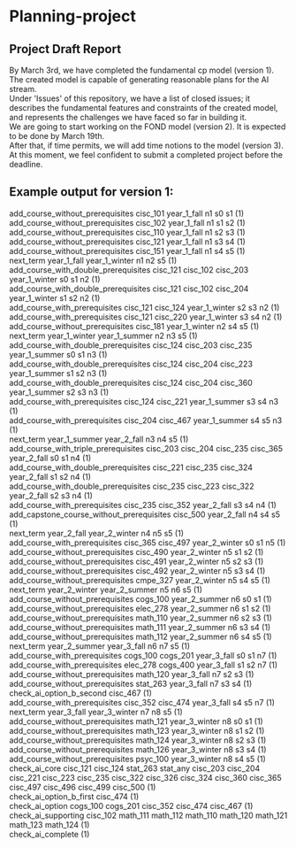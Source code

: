 # Planning-project

## Project Draft Report
By March 3rd, we have completed the fundamental cp model (version 1). The created model is capable of generating reasonable plans for the AI stream. <br />
Under 'Issues' of this repository, we have a list of closed issues; it describes the fundamental features and constraints of the created model, and represents the challenges we have faced so far in building it. <br />
We are going to start working on the FOND model (version 2). It is expected to be done by March 19th. <br />
After that, if time permits, we will add time notions to the model (version 3). <br />
At this moment, we feel confident to submit a completed project before the deadline. <br />


## Example output for version 1:
add_course_without_prerequisites cisc_101 year_1_fall n1 s0 s1 (1) <br />
add_course_without_prerequisites cisc_102 year_1_fall n1 s1 s2 (1) <br />
add_course_without_prerequisites cisc_110 year_1_fall n1 s2 s3 (1) <br />
add_course_without_prerequisites cisc_121 year_1_fall n1 s3 s4 (1) <br />
add_course_without_prerequisites cisc_151 year_1_fall n1 s4 s5 (1) <br />
next_term year_1_fall year_1_winter n1 n2 s5 (1) <br />
add_course_with_double_prerequisites cisc_121 cisc_102 cisc_203 year_1_winter s0 s1 n2 (1) <br />
add_course_with_double_prerequisites cisc_121 cisc_102 cisc_204 year_1_winter s1 s2 n2 (1) <br />
add_course_with_prerequisites cisc_121 cisc_124 year_1_winter s2 s3 n2 (1) <br />
add_course_with_prerequisites cisc_121 cisc_220 year_1_winter s3 s4 n2 (1) <br />
add_course_without_prerequisites cisc_181 year_1_winter n2 s4 s5 (1) <br />
next_term year_1_winter year_1_summer n2 n3 s5 (1) <br />
add_course_with_double_prerequisites cisc_124 cisc_203 cisc_235 year_1_summer s0 s1 n3 (1) <br />
add_course_with_double_prerequisites cisc_124 cisc_204 cisc_223 year_1_summer s1 s2 n3 (1) <br />
add_course_with_double_prerequisites cisc_124 cisc_204 cisc_360 year_1_summer s2 s3 n3 (1) <br />
add_course_with_prerequisites cisc_124 cisc_221 year_1_summer s3 s4 n3 (1) <br />
add_course_with_prerequisites cisc_204 cisc_467 year_1_summer s4 s5 n3 (1) <br />
next_term year_1_summer year_2_fall n3 n4 s5 (1) <br />
add_course_with_triple_prerequisites cisc_203 cisc_204 cisc_235 cisc_365 year_2_fall s0 s1 n4 (1) <br />
add_course_with_double_prerequisites cisc_221 cisc_235 cisc_324 year_2_fall s1 s2 n4 (1) <br />
add_course_with_double_prerequisites cisc_235 cisc_223 cisc_322 year_2_fall s2 s3 n4 (1) <br />
add_course_with_prerequisites cisc_235 cisc_352 year_2_fall s3 s4 n4 (1) <br />
add_capstone_course_without_prerequisites cisc_500 year_2_fall n4 s4 s5 (1) <br />
next_term year_2_fall year_2_winter n4 n5 s5 (1) <br />
add_course_with_prerequisites cisc_365 cisc_497 year_2_winter s0 s1 n5 (1) <br />
add_course_without_prerequisites cisc_490 year_2_winter n5 s1 s2 (1) <br />
add_course_without_prerequisites cisc_491 year_2_winter n5 s2 s3 (1) <br />
add_course_without_prerequisites cisc_492 year_2_winter n5 s3 s4 (1) <br />
add_course_without_prerequisites cmpe_327 year_2_winter n5 s4 s5 (1) <br />
next_term year_2_winter year_2_summer n5 n6 s5 (1) <br />
add_course_without_prerequisites cogs_100 year_2_summer n6 s0 s1 (1) <br />
add_course_without_prerequisites elec_278 year_2_summer n6 s1 s2 (1) <br />
add_course_without_prerequisites math_110 year_2_summer n6 s2 s3 (1) <br />
add_course_without_prerequisites math_111 year_2_summer n6 s3 s4 (1) <br />
add_course_without_prerequisites math_112 year_2_summer n6 s4 s5 (1) <br />
next_term year_2_summer year_3_fall n6 n7 s5 (1) <br />
add_course_with_prerequisites cogs_100 cogs_201 year_3_fall s0 s1 n7 (1) <br />
add_course_with_prerequisites elec_278 cogs_400 year_3_fall s1 s2 n7 (1) <br />
add_course_without_prerequisites math_120 year_3_fall n7 s2 s3 (1) <br />
add_course_without_prerequisites stat_263 year_3_fall n7 s3 s4 (1) <br />
check_ai_option_b_second cisc_467 (1) <br />
add_course_with_prerequisites cisc_352 cisc_474 year_3_fall s4 s5 n7 (1) <br />
next_term year_3_fall year_3_winter n7 n8 s5 (1) <br />
add_course_without_prerequisites math_121 year_3_winter n8 s0 s1 (1) <br />
add_course_without_prerequisites math_123 year_3_winter n8 s1 s2 (1) <br />
add_course_without_prerequisites math_124 year_3_winter n8 s2 s3 (1) <br />
add_course_without_prerequisites math_126 year_3_winter n8 s3 s4 (1) <br />
add_course_without_prerequisites psyc_100 year_3_winter n8 s4 s5 (1) <br />
check_ai_core cisc_121 cisc_124 stat_263 stat_any cisc_203 cisc_204 cisc_221 cisc_223 cisc_235 cisc_322 cisc_326 cisc_324 cisc_360 cisc_365 cisc_497 cisc_496 cisc_499 cisc_500 (1) <br />
check_ai_option_b_first cisc_474 (1) <br />
check_ai_option cogs_100 cogs_201 cisc_352 cisc_474 cisc_467 (1) <br />
check_ai_supporting cisc_102 math_111 math_112 math_110 math_120 math_121 math_123 math_124 (1) <br />
check_ai_complete  (1) <br />


